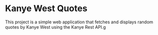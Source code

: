# Kanye West Quotes
This project is a simple web application that fetches and displays random quotes by Kanye West using the Kanye Rest API.g